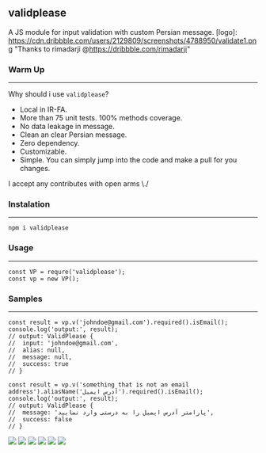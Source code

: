 validplease
------------
A JS module for input validation with custom Persian message.
[logo]: https://cdn.dribbble.com/users/2129809/screenshots/4788950/validate1.png "Thanks to rimadarji @https://dribbble.com/rimadarji"


### Warm Up
------------
Why should i use `validplease`?
 - Local in IR-FA.
 - More than 75 unit tests. 100% methods coverage.
 - No data leakage in message.
 - Clean an clear Persian message.
 - Zero dependency.
 - Customizable.
 - Simple. You can simply jump into the code and make a pull for you changes.

I accept any contributes with open arms \\./

### Instalation
------------
 ```
npm i validplease
 ```

### Usage
------------
 ```
 const VP = requre('validplease');
 const vp = new VP();
 ```

 ### Samples
------------
 ```
const result = vp.v('johndoe@gmail.com').required().isEmail();
console.log('output:', result);
// output: ValidPlease {
//  input: 'johndoe@gmail.com',
//  alias: null,
//  message: null,
//  success: true
// }
 ```

  ```
const result = vp.v('something that is not an email address').aliasName('آدرس ایمیل').required().isEmail();
console.log('output:', result);
// output: ValidPlease {
//  message: 'پارامتر آدرس ایمیل را به درستی وارد نمایید',
//  success: false
// }
 ```




![](https://img.shields.io/github/stars/pandao/editor.md.svg) ![](https://img.shields.io/github/forks/pandao/editor.md.svg) ![](https://img.shields.io/github/tag/pandao/editor.md.svg) ![](https://img.shields.io/github/release/pandao/editor.md.svg) ![](https://img.shields.io/github/issues/pandao/editor.md.svg) ![](https://img.shields.io/bower/v/editor.md.svg)